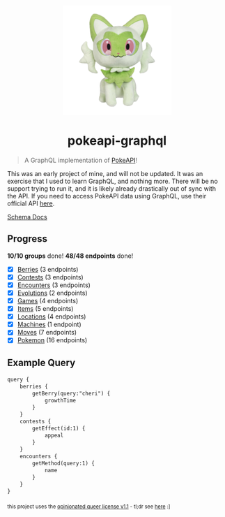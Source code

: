 <div align="center">
    <img src="sprigatito.png" height="250">
    <h1>pokeapi-graphql</h1>
</div>

> A GraphQL implementation of [PokeAPI](https://pokeapi.co/)!

This was an early project of mine, and will not be updated. It was an exercise that I used to learn GraphQL, and nothing more. There will be no support trying to run it, and it is likely already drastically out of sync with the API. If you need to access PokeAPI data using GraphQL, use their official API [here](https://pokeapi.co/docs/graphql).

[Schema Docs](https://newtykins.github.io/pokeapi-graphql/)

## Progress

**10/10 groups** done!
**48/48 endpoints** done!

-   [x] [Berries](https://github.com/newtykins/pokeapi-graphql/blob/main/src/data/Berries.ts) (3 endpoints)
-   [x] [Contests](https://github.com/newtykins/pokeapi-graphql/blob/main/src/data/Contests.ts) (3 endpoints)
-   [x] [Encounters](https://github.com/newtykins/pokeapi-graphql/blob/main/src/data/Encounters.ts) (3 endpoints)
-   [x] [Evolutions](https://github.com/newtykins/pokeapi-graphql/blob/main/src/data/Evolutions.ts) (2 endpoints)
-   [x] [Games](https://github.com/newtykins/pokeapi-graphql/blob/main/src/data/Games.ts) (4 endpoints)
-   [x] [Items](https://github.com/newtykins/pokeapi-graphql/blob/main/src/data/Items.ts) (5 endpoints)
-   [x] [Locations](https://github.com/newtykins/pokeapi-graphql/blob/main/src/data/Locations.ts) (4 endpoints)
-   [x] [Machines](https://github.com/newtykins/pokeapi-graphql/blob/main/src/data/Machines.ts) (1 endpoint)
-   [x] [Moves](https://github.com/newtykins/pokeapi-graphql/blob/main/src/data/Moves.ts) (7 endpoints)
-   [x] [Pokemon](https://github.com/newtykins/pokeapi-graphql/blob/main/src/data/Pokemon.ts) (16 endpoints)

## Example Query

```
query {
    berries {
        getBerry(query:"cheri") {
            growthTime
        }
    }
    contests {
        getEffect(id:1) {
            appeal
        }
    }
    encounters {
        getMethod(query:1) {
            name
        }
    }
}
```

<sub>this project uses the <a href="license.md">opinionated queer license v1.1</a> - tl;dr see <a href="https://oql.avris.it/license.tldr">here</a> :]</sub>
